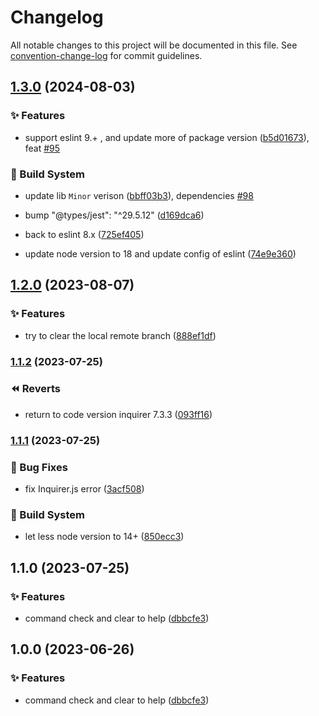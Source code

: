 # Changelog

All notable changes to this project will be documented in this file. See [convention-change-log](https://github.com/convention-change/convention-change-log) for commit guidelines.

## [1.3.0](https://github.com/bridgewwater/git-tidier/compare/1.2.0...v1.3.0) (2024-08-03)

### ✨ Features

* support eslint 9.+ , and update more of package version ([b5d01673](https://github.com/bridgewwater/git-tidier/commit/b5d016732f625fc5031eb63f9fd423f2053732a1)), feat [#95](https://github.com/bridgewwater/git-tidier/issues/95)

### 👷‍ Build System

* update lib `Minor` verison ([bbff03b3](https://github.com/bridgewwater/git-tidier/commit/bbff03b307a1946ca338781e41783d8eda969a2d)), dependencies [#98](https://github.com/bridgewwater/git-tidier/issues/98)

* bump "@types/jest": "^29.5.12" ([d169dca6](https://github.com/bridgewwater/git-tidier/commit/d169dca68f1d83f9079dee1970dbe88c9e232447))

* back to eslint 8.x ([725ef405](https://github.com/bridgewwater/git-tidier/commit/725ef4057d0fdc4e6c98ff7cc2831ad3210c1e05))

* update node version to 18 and update config of eslint ([74e9e360](https://github.com/bridgewwater/git-tidier/commit/74e9e36093d5e024918f7bdd8534b7ee53c18ef9))

## [1.2.0](https://github.com/bridgewwater/git-tidier/compare/1.1.2...v1.2.0) (2023-08-07)

### ✨ Features

* try to clear the local remote branch ([888ef1df](https://github.com/bridgewwater/git-tidier/commit/888ef1df0df90036fb176528b1373c56807b4777))

### [1.1.2](https://github.com/bridgewwater/git-tidier/compare/v1.1.1...v1.1.2) (2023-07-25)

### ⏪ Reverts

* return to code version inquirer 7.3.3 ([093ff16](https://github.com/bridgewwater/git-tidier/commit/093ff1616429b1687b6f122e0a463e6efe97ebd9))

### [1.1.1](https://github.com/bridgewwater/git-tidier/compare/v1.1.0...v1.1.1) (2023-07-25)

### 🐛 Bug Fixes

* fix Inquirer.js error ([3acf508](https://github.com/bridgewwater/git-tidier/commit/3acf508c7a21961247839ec224237b8c3f5d09d8))

### 👷‍ Build System

* let less node version to 14+ ([850ecc3](https://github.com/bridgewwater/git-tidier/commit/850ecc3287d9b39efddb15f0f5ea136e836baeff))

## 1.1.0 (2023-07-25)

### ✨ Features

* command check and clear to help ([dbbcfe3](https://github.com/bridgewwater/git-tidier/commit/dbbcfe38d8347bebb69b0b3851928753ee8ef6b3))

## 1.0.0 (2023-06-26)

### ✨ Features

* command check and clear to help ([dbbcfe3](https://github.com/bridgewwater/git-tidier/commit/dbbcfe38d8347bebb69b0b3851928753ee8ef6b3))
